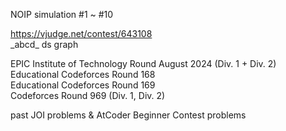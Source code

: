 NOIP simulation #1 ~ #10  
  
https://vjudge.net/contest/643108  
\_abcd_ ds graph  
  
EPIC Institute of Technology Round August 2024 (Div. 1 + Div. 2)  
Educational Codeforces Round 168  
Educational Codeforces Round 169  
Codeforces Round 969 (Div. 1, Div. 2)  
  
past JOI problems & AtCoder Beginner Contest problems  